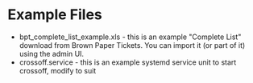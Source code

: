 # Example Files #

* bpt_complete_list_example.xls - this is an example "Complete List" download from Brown 
Paper Tickets. You can import it (or part of it) using the admin UI.
* crossoff.service - this is an example systemd service unit to start crossoff, modify to suit

